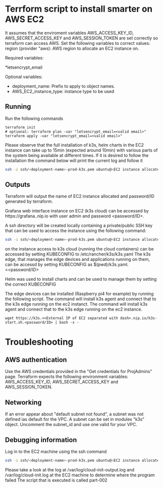 # Terrform script to install smarter on AWS EC2

It assumes that the enviroment variables AWS_ACCESS_KEY_ID, AWS_SECRET_ACCESS_KEY and AWS_SESSION_TOKEN are set correctly so terraform can access AWS.
Set the following variables to correct values:
region (provider "aws): AWS region to allocate an EC2 instance on.

Required variables:

*letsencrypt\_email

Optional variables:

* deployment\_name: Prefix to apply to object names.
* AWS\_EC2\_instance\_type: instance type to be used

## Running

Run the following commands

```
terraform init
# optional: terraform plan -var "letsencrypt_email=<valid email>"
terraform apply -var "letsencrypt_email=<valid email>"
```

Please observe that the full installation of k3s, helm charts in the EC2 instance can take up to 15min (expected around 10min) with various parts of the system being available at different times. If it is desired to follow the installation the command below will print the current log and follow it 

```bash
ssh -i ssh/<deployment-name>-prod-k3s.pem ubuntu@<EC2 instance allocated> "tail -f /var/log/cloud-init-output.log"
```

## Outputs

Terraform will output the name of EC2 instance allocated and password/ID generated by terraform.

Grafana web interface instance on EC2 (k3s cloud) can be accessed by https://grafana.<External IP of EC2 separated with dash>.nip.io with user admin and password <password/ID>.

A ssh directory will be created locally containing a private/public SSH key that can be used to access the instance using the following command:

```bash
ssh -i ssh/<deployment-name>-prod-k3s.pem ubuntu@<EC2 instance allocated>
```

on the instance access to k3s cloud (running the cloud containers) can be accessed by setting KUBECONFIG to /etc/rancher/k3s/k3s.yaml
The k3s edge, that manages the edge devices and applications running on them, can be accessd by setting KUBECONFIG as $(pwd)/k3s.yaml.<<password/ID>

Helm was used to install charts and can be used to manage them by setting the correct KUBECONFIG

The edge devices can be installed (Raspberry pi4 for example) by running the following script. The command will install k3s agent and connect that to the k3s edge running on the ec2 instanct. The command will install k3s agent and connect that to the k3s edge running on the ec2 instance.
```
wget https://k3s.<<External IP of EC2 separated with dash>.nip.io/k3s-start.sh.<password/ID> | bash -s -
```

# Troubleshooting

## AWS authentication

Use the AWS credentials provided in the "Get credentials for ProjAdmins" page.
Terraform expects the following environment variables: AWS_ACCESS_KEY_ID, AWS_SECRET_ACCESS_KEY and AWS_SESSION_TOKEN.

## Networking

If an error appear about "default subnet not found", a subnet was not defined ias default for the VPC. A subnet can be set in modules "k3s" object. Uncomment the subnet_id and use one valid for your VPC.

## Debugging information

Log in to the EC2 machine  using the ssh command

```bash
ssh -i ssh/<deployment-name>-prod-k3s.pem ubuntu@<EC2 instance allocated>
```

Please take a look at the log at /var/log/cloud-init-output.log and /var/log/cloud-init.log at the EC2 machine to determine where the program failed
The script that is executed is called part-002
